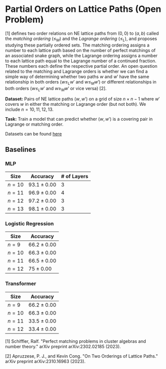 # Partial Orders on Lattice Paths (Open Problem)

\[1\] defines two order relations on NE lattice paths from $(0, 0)$ to $(a, b)$ called the *matching ordering* ($\leq_M$) and the *Lagrange ordering* ($\leq_L$), and proposes studying these partially ordered sets. The matching ordering assigns a number to each lattice path based on the number of perfect matchings of an associated snake graph, while the Lagrange ordering assigns a number to each lattice path equal to the Lagrange number of a continued fraction. These numbers each define the respective partial order. An open question related to the matching and Lagrange orders is whether we can find a simple way of determining whether two paths $w$ and $w'$ have the same relationship in both orders ($w \leq_L w'$ and $w \leq_M w'$) or different relationships in both orders ($w \leq_L w'$ and $w \geq_M w'$ or vice versa) \[2\]. 

**Dataset:** Pairs of NE lattice paths $(w,w')$ on a grid of size $n \times n-1$ where $w'$ covers $w$ in either the matching or Lagrange order (but not both). We include $n = 10,11,12,13$.

**Task:** Train a model that can predict whether $(w,w')$ is a covering pair in Lagrange or matching order.

Datasets can be found [here](https://drive.google.com/file/d/1Wm9mtZQjXXQ4rl0TU9KtJ1T4RQaGsJNz/view?usp=sharing)

## Baselines

### MLP

| Size | Accuracy | # of Layers |
|----------|----------|----------|
| $n= 10$ | $93.1 \pm 0.00$ | 3 |
| $n= 11$  | $96.9 \pm 0.00$ | 4 |
| $n= 12$  | $97.2 \pm 0.00$ | 3 |
| $n= 13$  | $98.1 \pm 0.00$ | 3 |

### Logistic Regression

| Size | Accuracy | 
|----------|----------|
| $n= 9$ | $66.2 \pm 0.00%$ |
| $n= 10$  | $66.3 \pm 0.00%$ |
| $n= 11$  | $66.5 \pm 0.00%$ | 
| $n= 12$  | $75 \pm 0.00%$ | 

### Transformer

| Size | Accuracy | 
|----------|----------|
| $n= 9$ | $66.2 \pm 0.00%$ |
| $n= 10$  | $66.3 \pm 0.00%$ |
| $n= 11$  | $33.5 \pm 0.00%$ | 
| $n= 12$  | $33.4 \pm 0.00%$ | 

\[1\] Schiffler, Ralf. "Perfect matching problems in cluster algebras and number theory." arXiv preprint arXiv:2302.02185 (2023).

\[2\] Apruzzese, P. J., and Kevin Cong. "On Two Orderings of Lattice Paths." arXiv preprint arXiv:2310.16963 (2023).
